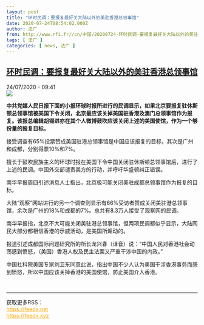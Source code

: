 ```yaml
---
layout: post
title: "环时民调：要报复最好关大陆以外的美驻香港总领事馆"
date: 2020-07-24T08:54:02.000Z
author: 法广
from: http://www.rfi.fr//cn/中国/20200724-环时民调-要报复最好关大陆以外的美驻香港总领事馆
tags: [ 法广 ]
categories: [ news, 法广 ]
---
```

<!--1595580842000-->
[环时民调：要报复最好关大陆以外的美驻香港总领事馆](http://www.rfi.fr//cn/%E4%B8%AD%E5%9B%BD/20200724-%E7%8E%AF%E6%97%B6%E6%B0%91%E8%B0%83-%E8%A6%81%E6%8A%A5%E5%A4%8D%E6%9C%80%E5%A5%BD%E5%85%B3%E5%A4%A7%E9%99%86%E4%BB%A5%E5%A4%96%E7%9A%84%E7%BE%8E%E9%A9%BB%E9%A6%99%E6%B8%AF%E6%80%BB%E9%A2%86%E4%BA%8B%E9%A6%86)
------

<div>
<div>24/07/2020 - 09:41</div><img src="https://s.rfi.fr/media/display/24dc5b74-cd7f-11ea-afe9-005056bf87d6/w:310/p:16x9/AP20206162310674.jpg"><p><strong>中共党媒人民日报下面的小报环球时报所进行的民调显示，如果北京要报复驻休斯顿总领事馆被美国下令关闭，北京最应该关掉美国驻香港及澳门总领事馆作为报复。该报总编辑胡锡进亦在其个人微博鼓吹应该关闭上述的美国使馆，作为一个够份量的报复目标。</strong></p><div class="t-content__body u-clearfix"><div class="m-interstitial"></div><p>接受调查有65%投票赞成美国驻港总领事馆是中国应该报复的目标，其次是广州和成都，分别得票10%和7%。</p><p>擅长于鼓吹民族主义的环球时报在美国下令中国关闭驻休斯顿总领事馆后，进行了上述的民调。中国外交部谴责美方的行动，并呼吁华盛顿纠正错误。</p><p>南华早报周四引述消息人士指出，北京极可能关闭美驻成都总领事馆作为报复的目标。</p><p>大陆“观察”网站进行的另一个调查则显示有66%受访者赞成关闭美驻港总领事馆，余次是广州的18%和成都的7%。总共有8.3万人接受了观察网的民调。</p><p>南华早报指，北京不大可能关闭美驻港总领事馆，但两项民调都似乎显示，大陆网民大部分都相信香港的示威活动，是美国所煽动的。</p><p>报道引述成都国际问题研究所的所长龙兴春（译音）说：“中国人民对香港社会动荡感到愤怒，（美国）香港人权及民主法案又严重干涉中国的内政。”</p><p>中国社科院美国专家刘卫东同意此说，指出中国不少人认为美国干涉香港事务而感到愤怒，所以中国应该关掉香港的美国使馆，防止美国介入香港。</p><div class="o-self-promo o-self-promo--nl o-self-promo--hidden" data-selfpromo-newsletter></div><div class="o-self-promo o-self-promo--app o-self-promo--hidden" data-selfpromo-app></div></div><br><hr><div>获取更多RSS：<br><a href="https://feedx.net" style="color:orange" target="_blank">https://feedx.net</a> <br><a href="https://feedx.xyz" style="color:orange" target="_blank">https://feedx.xyz</a><br></div>
</div>
